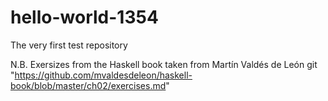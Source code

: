 # hello-world-1354
The very first test repository

N.B. Exersizes from the Haskell book
taken from Martín Valdés de León git 
"https://github.com/mvaldesdeleon/haskell-book/blob/master/ch02/exercises.md"


